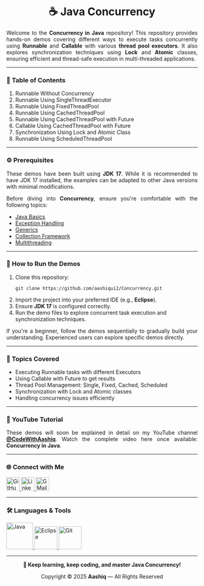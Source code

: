 <h1 align="center">☕ Java Concurrency</h1>

<p align="justify">
Welcome to the <b>Concurrency in Java</b> repository! This repository provides hands-on demos covering different ways to execute tasks concurrently using <b>Runnable</b> and <b>Callable</b> with various <b>thread pool executors</b>.  
It also explores synchronization techniques using <b>Lock</b> and <b>Atomic</b> classes, ensuring efficient and thread-safe execution in multi-threaded applications.
</p>

<hr>

<h3 align="left">📘 Table of Contents</h3>
<ol align="left">
    <li>Runnable Without Concurrency</li>
    <li>Runnable Using SingleThreadExecutor</li>
    <li>Runnable Using FixedThreadPool</li>
    <li>Runnable Using CachedThreadPool</li>
    <li>Runnable Using CachedThreadPool with Future</li>
    <li>Callable Using CachedThreadPool with Future</li>
    <li>Synchronization Using Lock and Atomic Class</li>
    <li>Runnable Using ScheduledThreadPool</li>
</ol>

<hr>

<h3 align="left">⚙️ Prerequisites</h3>
<p align="justify">
These demos have been built using <b>JDK 17</b>. While it is recommended to have JDK 17 installed, the examples can be adapted to other Java versions with minimal modifications.
</p>

<p align="justify">
Before diving into <b>Concurrency</b>, ensure you're comfortable with the following topics:
</p>

<ul>
    <li><a href="https://docs.oracle.com/javase/tutorial/java/nutsandbolts/index.html" target="_blank">Java Basics</a></li>
    <li><a href="https://github.com/aashiqui2/Exception-Handling" target="_blank">Exception Handling</a></li>
    <li><a href="https://github.com/aashiqui2/Generics" target="_blank">Generics</a></li>
    <li><a href="https://github.com/aashiqui2/Collection-Framework" target="_blank">Collection Framework</a></li>
    <li><a href="https://github.com/aashiqui2/Multithreading" target="_blank">Multithreading</a></li>
</ul>

<hr>

<h3 align="left">🚀 How to Run the Demos</h3>
<ol>
    <li>Clone this repository:<br>
        <pre><code>git clone https://github.com/aashiqui2/Concurrency.git</code></pre>
    </li>
    <li>Import the project into your preferred IDE (e.g., <b>Eclipse</b>).</li>
    <li>Ensure <b>JDK 17</b> is configured correctly.</li>
    <li>Run the demo files to explore concurrent task execution and synchronization techniques.</li>
</ol>

<p align="justify">
If you're a beginner, follow the demos sequentially to gradually build your understanding. Experienced users can explore specific demos directly.
</p>

<hr>

<h3 align="left">🎯 Topics Covered</h3>
<ul>
    <li>Executing Runnable tasks with different Executors</li>
    <li>Using Callable with Future to get results</li>
    <li>Thread Pool Management: Single, Fixed, Cached, Scheduled</li>
    <li>Synchronization with Lock and Atomic classes</li>
    <li>Handling concurrency issues efficiently</li>
</ul>

<hr>

<h3 align="left">🎥 YouTube Tutorial</h3>
<p align="justify">
These demos will soon be explained in detail on my YouTube channel  
<a href="https://www.youtube.com/@codewithaashiq" target="_blank"><b>@CodeWithAashiq</b></a>.  
Watch the complete video here once available: <b>Concurrency in Java</b>.
</p>

<hr>

<h3 align="left">🌐 Connect with Me</h3>
<div align="left">
    <a href="https://github.com/aashiqui2" target="_blank">
        <img src="https://img.shields.io/static/v1?message=GitHub&logo=github&label=&color=181717&logoColor=white&labelColor=&style=for-the-badge" height="35" alt="GitHub" />
    </a>
    <a href="https://www.linkedin.com/in/aashiqui" target="_blank">
        <img src="https://img.shields.io/static/v1?message=LinkedIn&logo=linkedin&label=&color=0A66C2&logoColor=white&labelColor=&style=for-the-badge" height="35" alt="LinkedIn" />
    </a>
    <a href="mailto:ashikmail2747@gmail.com">
        <img src="https://img.shields.io/static/v1?message=Gmail&logo=gmail&label=&color=EA4335&logoColor=white&labelColor=&style=for-the-badge" height="35" alt="GMail" />
    </a>
</div>

<hr>

<h3 align="left">🛠️ Languages & Tools</h3>
<div align="left">
    <a href="https://www.java.com" target="_blank">
        <img src="https://cdn.jsdelivr.net/gh/devicons/devicon@latest/icons/java/java-original-wordmark.svg" height="70" alt="Java" />
    </a>
    <a href="https://www.eclipse.org" target="_blank">
        <img src="https://cdn.jsdelivr.net/gh/devicons/devicon@latest/icons/eclipse/eclipse-original.svg" height="60" alt="Eclipse" />
    </a>
    <a href="https://git-scm.com" target="_blank">
        <img src="https://cdn.jsdelivr.net/gh/devicons/devicon@latest/icons/git/git-original.svg" height="60" alt="Git" />
    </a>
</div>

<hr>

<p align="center"><b>🚀 Keep learning, keep coding, and master Java Concurrency!</b></p>

<div align="center">
Copyright © 2025 <b>Aashiq</b> — All Rights Reserved
</div>
